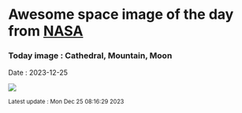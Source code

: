 
# Awesome space image of the day from [NASA](https://api.nasa.gov/)

### Today image : Cathedral, Mountain, Moon
Date : 2023-12-25

![](https://apod.nasa.gov/apod/image/2312/MoonAligned_Minato_960.jpg)

<small>Latest update : Mon Dec 25 08:16:29 2023</small>
        